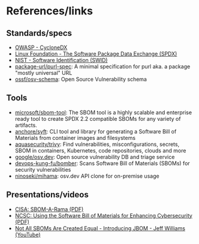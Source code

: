 # References/links

## Standards/specs

- [OWASP - CycloneDX](https://cyclonedx.org/)
- [Linux Foundation - The Software Package Data Exchange (SPDX)](https://spdx.dev/)
- [NIST - Software Identification (SWID)](https://csrc.nist.gov/projects/Software-Identification-SWID)
- [package-url/purl-spec](https://github.com/package-url/purl-spec): A minimal specification for purl aka. a package "mostly universal" URL
- [ossf/osv-schema](https://github.com/ossf/osv-schema): Open Source Vulnerability schema

## Tools

- [microsoft/sbom-tool](https://github.com/microsoft/sbom-tool): The SBOM tool is a highly scalable and enterprise ready tool to create SPDX 2.2 compatible SBOMs for any variety of artifacts.
- [anchore/syft](https://github.com/anchore/syft): CLI tool and library for generating a Software Bill of Materials from container images and filesystems
- [aquasecurity/trivy](https://github.com/aquasecurity/trivy): Find vulnerabilities, misconfigurations, secrets, SBOM in containers, Kubernetes, code repositories, clouds and more
- [google/osv.dev](https://github.com/google/osv.dev): Open source vulnerability DB and triage service
- [devops-kung-fu/bomber](https://github.com/devops-kung-fu/bomber): Scans Software Bill of Materials (SBOMs) for security vulnerabilities
- [ninoseki/mihama](https://github.com/ninoseki/mihama): osv.dev API clone for on-premise usage

## Presentations/videos

- [CISA: SBOM-A-Rama (PDF)](https://www.cisa.gov/sites/default/files/publications/Dec15-SBOM-a-rama-slides.pdf)
- [NCSC: Using the Software Bill of Materials for Enhancing Cybersecurity (PDF)](https://english.ncsc.nl/publications/publications/2021/february/4/using-the-software-bill-of-materials-for-enhancing-cybersecurity)
- [Not All SBOMs Are Created Equal - Introducing JBOM - Jeff Williams (YouTube)](https://www.youtube.com/watch?v=B3CvDsnGnXI)
